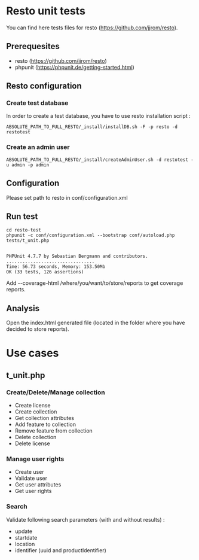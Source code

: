 # Resto unit tests

You can find here tests files for resto (https://github.com/jjrom/resto).

## Prerequesites

* resto (https://github.com/jjrom/resto)
* phpunit (https://phpunit.de/getting-started.html)    

## Resto configuration

### Create test database

In order to create a test database, you have to use resto installation script :

    ABSOLUTE_PATH_TO_FULL_RESTO/_install/installDB.sh -F -p resto -d restotest

### Create an admin user

    ABSOLUTE_PATH_TO_FULL_RESTO/_install/createAdminUser.sh -d restotest -u admin -p admin

## Configuration

Please set path to resto in conf/configuration.xml
   
## Run test 
    
    cd resto-test
    phpunit -c conf/configuration.xml --bootstrap conf/autoload.php tests/t_unit.php


    PHPUnit 4.7.7 by Sebastian Bergmann and contributors.
    .................................
    Time: 56.73 seconds, Memory: 153.50Mb
    OK (33 tests, 126 assertions)

Add --coverage-html /where/you/want/to/store/reports to get coverage reports.

## Analysis

Open the index.html generated file (located in the folder where you have decided to store reports).

# Use cases

## t_unit.php

### Create/Delete/Manage collection

* Create license
* Create collection
* Get collection attributes
* Add feature to collection
* Remove feature from collection
* Delete collection
* Delete license

### Manage user rights

* Create user
* Validate user
* Get user attributes
* Get user rights

### Search 

Validate following search parameters (with and without results) :
* update
* startdate
* location
* identifier (uuid and productIdentifier)